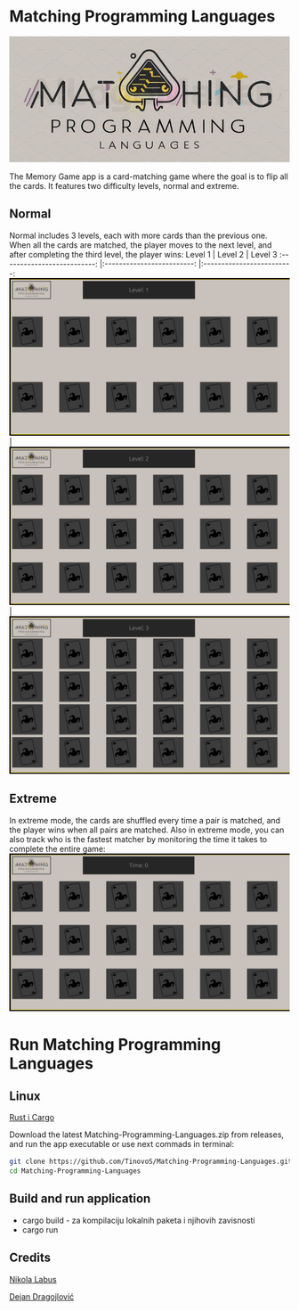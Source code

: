 # Matching Programming Languages

![plot](/resources/logo(2).png)

The Memory Game app is a card-matching game where the goal is to flip all the cards. It features two difficulty levels, normal and extreme. 

## Normal
Normal includes 3 levels, each with more cards than the previous one. When all the cards are matched, the player moves to the next level, and after completing the third level, the player wins:
Level 1                    |   Level 2                  |   Level 3
:--------------------------: |:-------------------------: |:-------------------------:
![](/resources/Normal_lvl1.png)  |  ![](/resources/Normal_lvl2.png)  |  ![](/resources/Normal_lvl3.png)

## Extreme
In extreme mode, the cards are shuffled every time a pair is matched, and the player wins when all pairs are matched. 
Also in extreme mode, you can also track who is the fastest matcher by monitoring the time it takes to complete the entire game: 
![](/resources/Extreme.png)

# Run Matching Programming Languages

## Linux
 [Rust i Cargo](https://doc.rust-lang.org/cargo/getting-started/installation.html)

 Download the latest Matching-Programming-Languages.zip from releases, and run the app executable or use next commads in terminal:
 ```bash
 git clone https://github.com/TinovoS/Matching-Programming-Languages.git
 cd Matching-Programming-Languages
 ```

## Build and run application
*   cargo build - za kompilaciju lokalnih paketa i njihovih zavisnosti
*   cargo run


## Credits
[Nikola Labus](https://github.com/TinovoS)

[Dejan Dragojlović](https://github.com/Dejan43)
